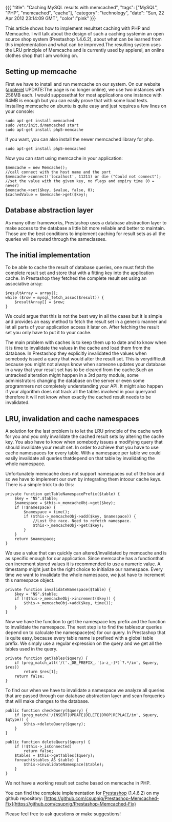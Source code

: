 {{{
  "title": "Caching MySQL results with memcached",
  "tags": ["MySQL", "PHP", "memcached", "cache"],
  "category": "technology",
  "date": "Sun, 22 Apr 2012 23:14:09 GMT",
  "color":"pink"
}}}

This article shows how to implement resultset caching with PHP and Memcache. I will talk about the design of such a caching systemin an open source shop system (Prestashop 1.4.6.2), about what can be learned from this implementation and what can be improved.The resulting system uses the LRU principle of Memcache and is currently used by applerel, an online clothes shop that I am working on.
<!--more-->
## Setting up memcache

First we have to install and run memcache on our system. On our website ([applerel](http://applerel.ru) UPDATE:The page is no longer online), we use two instances with 256MB each. I would supposethat for most applications one instance with 64MB is enough but you can easily prove that with some load tests. Installing memcache on ubuntu is quite easy and just requires a few lines on your console:

    sudo apt-get install memcached
    sudo /etc/init.d/memcached start
    sudo apt-get install php5-memcache

If you want, you can also install the newer memcached library for php. 

    sudo apt-get install php5-memcached

Now you can start using memcache in your application:

    $memcache = new Memcache();
    //call connect with the host name and the port
    $memcache->connect('localhost', 11211) or die ("Could not connect");
    //set the value with the given key, no flags and expiry time (0 = never)
    $memcache->set($key, $value, false, 0);
    $cachedValue = $memcache->get($key);

## 

## Database abstraction layer

As many other frameworks, Prestashop uses a database abstraction layer to make access to the database a little bit more reliable and better to maintain. Those are the best conditions to implement caching for result sets as all the queries will be routed through the sameclasses. 

## 

## The initial implementation

To be able to cache the result of database queries, one must fetch the complete result set and store that with a fitting key into the application cache. In Prestashop they fetched the complete result set using an associative array:

    $resultArray = array();
    while ($row = mysql_fetch_assoc($result)) {
        $resultArray[] = $row;
    }

We could argue that this is not the best way in all the cases but it is simple and provides an easy method to fetch the result set in a generic manner and let all parts of your application access it later on. After fetching the result set you only have to put it to your cache.

The main problem with caches is to keep them up to date and to know when it is time to invalidate the values in the cache and load them from the database. In Prestashop they explicitly invalidated the values when somebody issued a query that would alter the result set. This is verydifficult because you might not always know when someone updates your database in a way that your result set has to be cleared from the cache.Such an untracked alteration might happen in a 3rd party module, some administrators changing the database on the server or even some programmers not completely understanding your API. It might also happen if your algorithm does not track all the tables involved in your queryand therefore it will not know when exactly the cached result needs to be invalidated.

## LRU, invalidation and cache namespaces

A solution for the last problem is to let the LRU principle of the cache work for you and you only invalidate the cached result sets by altering the cache key. You also have to know when somebody issues a modifying query that should invalidate your result set. In order to achieve that you have to use cache namespaces for every table. With a namespace per table we could easily invalidate all queries thatdepend on that table by invalidating the whole namespace.

Unfortunately memcache does not support namespaces out of the box and so we have to implement our own by integrating them intoour cache keys. There is a simple trick to do this:

    private function getTableNamespacePrefix($table) {
        $key = "NS".$table;
        $namespace = $this->_memcacheObj->get($key);
        if (!$namespace) {
            $namespace = time();
            if ($this->_memcacheObj->add($key, $namespace)) {
                //Lost the race. Need to refetch namespace.
                $this->_memcacheObj->get($key);
            }
        }
        return $namespace;
    }

We use a value that can quickly can altered/invalidated by memcache and is as specific enough for our application. Since memcache has a functionthat can increment stored values it is recommended to use a numeric value. A timestamp might just be the right choice to initialize our namespace. Every time we want to invalidate the whole namespace, we just have to increment this namespace object.
    
    private function invalidateNamespace($table) {
        $key = "NS".$table;
        if (!$this->_memcacheObj->increment($key)) {
            $this->_memcacheObj->add($key, time());
        }
    }

Now we have the function to get the namespace key prefix and the function to invalidate the namespace. The next step is to find the tablesour queries depend on to calculate the namespace(es) for our query. In Prestashop that is quite easy, because every table name is prefixed with a global table prefix. We simply use a regular expression on the query and we get all the tables used in the query.

    private function getTables($query) {
        if (preg_match_all('/('._DB_PREFIX_.'[a-z_-]*)`?.*/im', $query, $res))
            return $res[1];
        return false;
    }

To find our when we have to invalidate a namespace we analyze all queries that are passed through our database abstraction layer and scan forqueries that will make changes to the database.
    
    public function checkQuery($query) {
        if (preg_match('/INSERT|UPDATE|DELETE|DROP|REPLACE/im', $query, $qtype)) {
            $this->deleteQuery($query);
        }
    }
    
    public function deleteQuery($query) {
        if (!$this->_isConnected)
            return false;
        $tables = $this->getTables($query);
        foreach($tables AS $table) {
            $this->invalidateNamespace($table);
        }
    }

We not have a working result set cache based on memcache in PHP. 

You can find the complete implementation for [Prestashop](http://prestashop.com) (1.4.6.2) on my github repository: [https://github.com/csupnig/Prestashop-Memcached-Fix](https://github.com/csupnig/Prestashop-Memcached-Fix)

Please feel free to ask questions or make suggestions!

